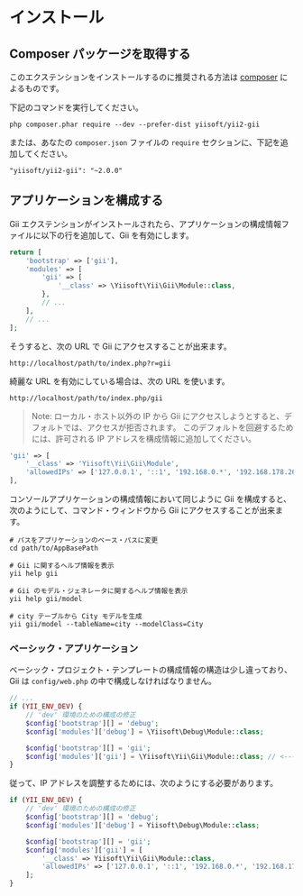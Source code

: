 インストール
============

## Composer パッケージを取得する

このエクステンションをインストールするのに推奨される方法は [composer](http://getcomposer.org/download/) によるものです。

下記のコマンドを実行してください。

```
php composer.phar require --dev --prefer-dist yiisoft/yii2-gii
```

または、あなたの `composer.json` ファイルの `require` セクションに、下記を追加してください。

```
"yiisoft/yii2-gii": "~2.0.0"
```

## アプリケーションを構成する

Gii エクステンションがインストールされたら、アプリケーションの構成情報ファイルに以下の行を追加して、Gii を有効にします。

```php
return [
    'bootstrap' => ['gii'],
    'modules' => [
        'gii' => [
            '__class' => \Yiisoft\Yii\Gii\Module::class,
        },
        // ...
    ],
    // ...
];
```

そうすると、次の URL で Gii にアクセスすることが出来ます。

```
http://localhost/path/to/index.php?r=gii
```

綺麗な URL を有効にしている場合は、次の URL を使います。

```
http://localhost/path/to/index.php/gii
```

> Note: ローカル・ホスト以外の IP から Gii にアクセスしようとすると、デフォルトでは、アクセスが拒否されます。
> このデフォルトを回避するためには、許可される IP アドレスを構成情報に追加してください。
>
```php
'gii' => [
    '__class' => 'Yiisoft\Yii\Gii\Module',
    'allowedIPs' => ['127.0.0.1', '::1', '192.168.0.*', '192.168.178.20'] // 必要に応じて修正
],
```

コンソールアプリケーションの構成情報において同じように Gii を構成すると、次のようにして、コマンド・ウィンドウから Gii にアクセスすることが出来ます。

```
# パスをアプリケーションのベース・パスに変更
cd path/to/AppBasePath

# Gii に関するヘルプ情報を表示
yii help gii

# Gii のモデル・ジェネレータに関するヘルプ情報を表示
yii help gii/model

# city テーブルから City モデルを生成
yii gii/model --tableName=city --modelClass=City
```


### ベーシック・アプリケーション

ベーシック・プロジェクト・テンプレートの構成情報の構造は少し違っており、Gii は `config/web.php` の中で構成しなければなりません。

```php
// ...
if (YII_ENV_DEV) {
    // 'dev' 環境のための構成の修正
    $config['bootstrap'][] = 'debug';
    $config['modules']['debug'] = \Yiisoft\Debug\Module::class;

    $config['bootstrap'][] = 'gii';
    $config['modules']['gii'] = \Yiisoft\Yii\Gii\Module::class; // <--- ここ
}
```

従って、IP アドレスを調整するためには、次のようにする必要があります。

```php
if (YII_ENV_DEV) {
    // 'dev' 環境のための構成の修正
    $config['bootstrap'][] = 'debug';
    $config['modules']['debug'] = Yiisoft\Debug\Module::class;

    $config['bootstrap'][] = 'gii';
    $config['modules']['gii'] = [
        '__class' => Yiisoft\Yii\Gii\Module::class,
        'allowedIPs' => ['127.0.0.1', '::1', '192.168.0.*', '192.168.178.20'],
    ];
}
```
